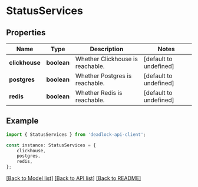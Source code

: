 # StatusServices


## Properties

Name | Type | Description | Notes
------------ | ------------- | ------------- | -------------
**clickhouse** | **boolean** | Whether Clickhouse is reachable. | [default to undefined]
**postgres** | **boolean** | Whether Postgres is reachable. | [default to undefined]
**redis** | **boolean** | Whether Redis is reachable. | [default to undefined]

## Example

```typescript
import { StatusServices } from 'deadlock-api-client';

const instance: StatusServices = {
    clickhouse,
    postgres,
    redis,
};
```

[[Back to Model list]](../README.md#documentation-for-models) [[Back to API list]](../README.md#documentation-for-api-endpoints) [[Back to README]](../README.md)
